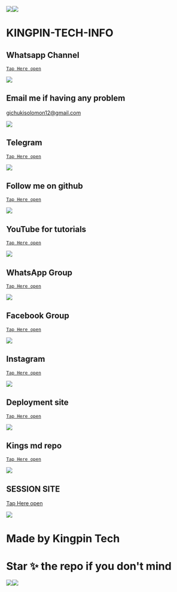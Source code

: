 <a><img src='https://i.imgur.com/LyHic3i.gif'/></a><a><img src='https://i.imgur.com/LyHic3i.gif'/></a>
# KINGPIN-TECH-INFO

## Whatsapp Channel

[`Tap Here open`](https://whatsapp.com/channel/0029VaNRcHSJP2199iMQ4W0l/230)


<a><img src='https://i.imgur.com/LyHic3i.gif'/></a>


## Email me if having any problem

gichukisolomon12@gmail.com


<a><img src='https://i.imgur.com/LyHic3i.gif'/></a>


## Telegram

[`Tap Here open`](http://t.me/Kingpintech)


<a><img src='https://i.imgur.com/LyHic3i.gif'/></a>


## Follow me on github

[`Tap Here open`](http://github.com/Kingpin321)


<a><img src='https://i.imgur.com/LyHic3i.gif'/></a>


## YouTube for tutorials

[`Tap Here open`](https://www.youtube.com/@ibrahimaitech)


<a><img src='https://i.imgur.com/LyHic3i.gif'/></a>


## WhatsApp Group

[`Tap Here open`](https://chat.whatsapp.com/F5BXJci8EDS9AJ6sfKMXIS)


<a><img src='https://i.imgur.com/LyHic3i.gif'/></a>


## Facebook Group

[`Tap Here open`](https://facebook.com/groups/1848230118956163/)


<a><img src='https://i.imgur.com/LyHic3i.gif'/></a>



## Instagram

[`Tap Here open`](https://www.instagram.com/ni_kingpin?igsh=OGQ5ZDc2ODk2ZA==)


<a><img src='https://i.imgur.com/LyHic3i.gif'/></a>


## Deployment site

[`Tap Here open`](https://github.com/Kingpin321/DEPLOYMENT-SITE)


<a><img src='https://i.imgur.com/LyHic3i.gif'/></a>


## Kings md repo

[`Tap Here open`](https://github.com/Kingpin321/K-I-N-G-S-)


<a><img src='https://i.imgur.com/LyHic3i.gif'/></a>



## SESSION SITE

[Tap Here open](https://github.com/Kingpin321/SESSION-SITE)


<a><img src='https://i.imgur.com/LyHic3i.gif'/></a>

# Made by Kingpin Tech

# Star ✨ the repo if you don't mind 

<a><img src='https://i.imgur.com/LyHic3i.gif'/></a><a><img src='https://i.imgur.com/LyHic3i.gif'/></a>
